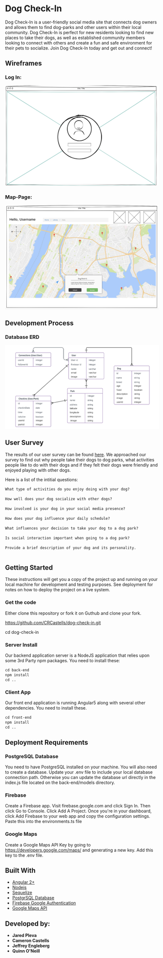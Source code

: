 # Dog Check-In

Dog Check-In is a user-friendly social media site that connects dog owners and allows them to find dog-parks and other users within their local community. Dog Check-In is perfect for new residents looking to find new places to take their dogs, as well as established community members looking to connect with others and create a fun and safe environment for their pets to socialize. Join Dog Check-In today and get out and connect!


## Wireframes

### Log In:
![log in image](front-end/src/assets/logInPage.png "Log-In Page")

### Map-Page: 
![alt text](front-end/src/assets/Map-page.png "Log-In Page")

## Development Process

### Database ERD
![alt text](front-end/src/assets/DBerd.png "Db ERD")

## User Survey

The results of our user survey can be found [here](https://docs.google.com/spreadsheets/d/1RG9r9RBnV0dC8fGmJCs-H_Xowu9B6gJJjAQNRl28meI/edit#gid=1185723176).  We approached our survey to find out why people take their dogs to dog parks, what activities people like to do with their dogs and if they felt their dogs were friendly and enjoyed playing with other dogs. 

Here is a list of the intitial questions:

```
What type of activities do you enjoy doing with your dog?

How well does your dog socialize with other dogs?

How involved is your dog in your social media presence?

How does your dog influence your daily schedule?

What influences your decision to take your dog to a dog park?

Is social interaction important when going to a dog park?

Provide a brief description of your dog and its personality.


```


## Getting Started

These instructions will get you a copy of the project up and running on your local machine for development and testing purposes. See deployment for notes on how to deploy the project on a live system.

### Get the code

Either clone this repository or fork it on Guthub and clone your fork.

https://github.com/CRCastells/dog-check-in.git

cd dog-check-in


### Server Install

Our backend application server is a NodeJS application that relies upon some 3rd Party npm packages. You need to install these:

```
cd back-end
npm install
cd ..

```

### Client App

Our front end application is running Angular5 along with several other dependencies.  You need to install these.

```
cd front-end
npm install
cd ..

```

## Deployment Requirements

### PostgreSQL Database

You need to have PostgreSQL installed on your machine.
You will also need to create a database.
Update your .env file to include your local database connection path.  Otherwise you can update the database url directly in the index.js file located on the back-end/models directory.

### Firebase

Create a Firebase app. Visit firebase.google.com and click Sign In. Then click Go to Console.
Click Add A Project.
Once you're in your dashboard, click Add Firebase to your web app and copy the configuration settings.
Paste this into the environments.ts file 

### Google Maps

Create a Google Maps API Key by going to https://developers.google.com/maps/ and generating a new key.
Add this key to the .env file.

## Built With

* [Angular 2+](https://angular.io/) 
* [Nodejs](https://nodejs.org/en/) 
* [Sequelize](http://docs.sequelizejs.com/)
* [PostgrSQL Database](https://www.postgresql.org/docs/)
* [Firebase Google Authentication](https://firebase.google.com/)
* [Google Maps API](https://developers.google.com/maps/)

## Developed by:

* **Jared Pleva** 
* **Cameron Castells** 
* **Jeffrey Engleberg** 
* **Quinn O'Neill** 



